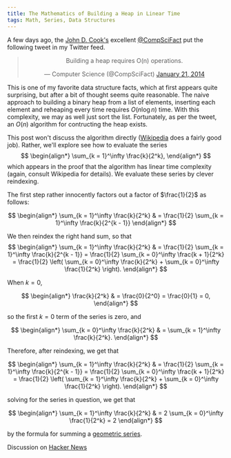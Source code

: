 ```yaml
---
title: The Mathematics of Building a Heap in Linear Time
tags: Math, Series, Data Structures
---
```


A few days ago, the [John D. Cook's](http://www.johndcook.com/) excellent [@CompSciFact](https://twitter.com/CompSciFact) put the following tweet in my Twitter feed.

<center>
<blockquote class="twitter-tweet" lang="en"><p>Building a heap requires O(n) operations.</p>&mdash; Computer Science (@CompSciFact) <a href="https://twitter.com/CompSciFact/statuses/425670688327102464">January 21, 2014</a></blockquote>
</center>

This is one of my favorite data structure facts, which at first appears quite surprising, but after a bit of thought seems quite reasonable.  The naive approach to building a binary heap from a list of elements, inserting each element and reheaping every time requires $O(n \log n)$ time.  With this complexity, we may as well just sort the list.  Fortunately, as per the tweet, an $O(n)$ algorithm for contructing the heap exists.

This post won't discuss the algorithm directly ([Wikipedia](http://en.wikipedia.org/wiki/Binary_heap#Building_a_heap) does a fairly good job).  Rather, we'll explore see how to evaluate the series
$$
\begin{align*}
\sum_{k = 1}^\infty \frac{k}{2^k},
\end{align*}
$$
which appears in the proof that the algorithm has linear time complexity (again, consult Wikipedia for details).  We evaluate these series by clever reindexing.

The first step rather innocently factors out a factor of $\frac{1}{2}$ as follows:

$$
\begin{align*}
\sum_{k = 1}^\infty \frac{k}{2^k}
    & = \frac{1}{2} \sum_{k = 1}^\infty \frac{k}{2^{k - 1}}
\end{align*}
$$

We then reindex the right hand sum, so that
$$
\begin{align*}
\sum_{k = 1}^\infty \frac{k}{2^k}
    & = \frac{1}{2} \sum_{k = 1}^\infty \frac{k}{2^{k - 1}}
      = \frac{1}{2} \sum_{k = 0}^\infty \frac{k + 1}{2^k}
      = \frac{1}{2} \left( \sum_{k = 0}^\infty \frac{k}{2^k} + \sum_{k = 0}^\infty \frac{1}{2^k} \right).
\end{align*}
$$

When $k = 0$,

$$
\begin{align*}
\frac{k}{2^k}
    & = \frac{0}{2^0}
      = \frac{0}{1}
      = 0,
\end{align*}
$$

so the first $k = 0$ term of the series is zero, and

$$
\begin{align*}
    \sum_{k = 0}^\infty \frac{k}{2^k}
    & = \sum_{k = 1}^\infty \frac{k}{2^k}.
\end{align*}
$$

Therefore, after reindexing, we get that

$$
\begin{align*}
\sum_{k = 1}^\infty \frac{k}{2^k}
    & = \frac{1}{2} \sum_{k = 1}^\infty \frac{k}{2^{k - 1}}
      = \frac{1}{2} \sum_{k = 0}^\infty \frac{k + 1}{2^k}
      = \frac{1}{2} \left( \sum_{k = 1}^\infty \frac{k}{2^k} + \sum_{k = 0}^\infty \frac{1}{2^k} \right).
\end{align*}
$$

solving for the series in question, we get that

$$
\begin{align*}
    \sum_{k = 1}^\infty \frac{k}{2^k}
        & = 2 \sum_{k = 0}^\infty \frac{1}{2^k}
          = 2
\end{align*}
$$

by the formula for summing a [geometric series](http://en.wikipedia.org/wiki/Geometric_series#Formula).

Discussion on [Hacker News](https://news.ycombinator.com/item?id=7157009)

<script async src="//platform.twitter.com/widgets.js" charset="utf-8"></script>
